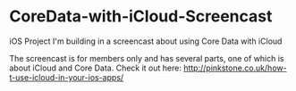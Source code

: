 CoreData-with-iCloud-Screencast
===============================

iOS Project I'm building in a screencast about using Core Data with iCloud

The screencast is for members only and has several parts, one of which is about iCloud and Core Data. Check it out here: http://pinkstone.co.uk/how-t-use-icloud-in-your-ios-apps/
